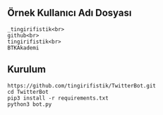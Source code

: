 <h2>Örnek Kullanıcı Adı Dosyası</h2>

```
_tingirifistik<br>
github<br>
tingirifistik<br>
BTKAkademi
```

<h2>Kurulum</h2>

```
https://github.com/tingirifistik/TwitterBot.git
cd TwitterBot
pip3 install -r requirements.txt
python3 bot.py
```
